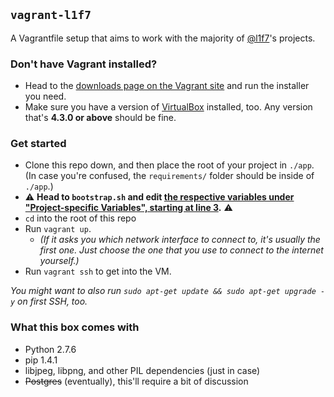 ## `vagrant-l1f7`

A Vagrantfile setup that aims to work with the majority of [@l1f7](https://github.com/l1f7)'s projects.

### Don't have Vagrant installed?

* Head to the [downloads page on the Vagrant site](http://www.vagrantup.com/downloads.html) and run the installer you need.
* Make sure you have a version of [VirtualBox](https://www.virtualbox.org/wiki/Downloads) installed, too. Any version that's **4.3.0 or above** should be fine.

### Get started

* Clone this repo down, and then place the root of your project in `./app`. (In case you're confused, the `requirements/` folder should be inside of `./app`.)
* :warning: **Head to `bootstrap.sh` and edit [the respective variables under "Project-specific Variables", starting at line 3](/cdl/vagrant-l1f7/blob/master/bootstrap.sh#L5).** :warning:
* `cd` into the root of this repo
* Run `vagrant up`.
  * *(If it asks you which network interface to connect to, it's usually the first one. Just choose the one that you use to connect to the internet yourself.)*
* Run `vagrant ssh` to get into the VM.

*You might want to also run `sudo apt-get update && sudo apt-get upgrade -y` on first SSH, too.*

### What this box comes with

* Python 2.7.6
* pip 1.4.1
* libjpeg, libpng, and other PIL dependencies (just in case)
* ~~Postgres~~ (eventually), this'll require a bit of discussion
